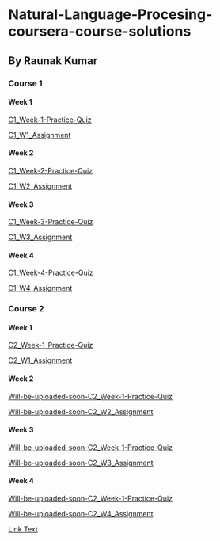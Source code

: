 # Natural-Language-Procesing-coursera-course-solutions
## By Raunak Kumar
### Course 1
#### Week 1
[C1_Week-1-Practice-Quiz](https://drive.google.com/file/d/1vPPfyZjQjtj-xPoSSYoANGexAtTMvxJV/view?usp=sharing)

[C1_W1_Assignment](https://nbviewer.org/github/raunakkumar2110/courseera-course-nlp/blob/main/INT344%20Natural%20Language%20Processing/Course-1/Week%201/C1_W1_Assignment.ipynb)

#### Week 2
[C1_Week-2-Practice-Quiz](https://drive.google.com/file/d/1FvO9SqZqDrOrqMdySt-mkiJWYRc0UVaB/view?usp=sharing)

[C1_W2_Assignment](https://nbviewer.org/github/raunakkumar2110/courseera-course-nlp/blob/main/INT344%20Natural%20Language%20Processing/Course-1/Week%202/C1_W2_Assignment.ipynb)

#### Week 3
[C1_Week-3-Practice-Quiz](https://drive.google.com/file/d/1ajynsHUekR3S1zJQN_MAlr3zucwVbUsR/view?usp=sharing)

[C1_W3_Assignment](https://nbviewer.org/github/raunakkumar2110/courseera-course-nlp/blob/main/INT344%20Natural%20Language%20Processing/Course-1/Week%203/C1_W3_Assignment.ipynb)

#### Week 4
[C1_Week-4-Practice-Quiz](https://drive.google.com/file/d/1FQb9ExeAGXLciO27ApOoc2kwUIp-aegv/view?usp=sharing)

[C1_W4_Assignment](https://nbviewer.org/github/raunakkumar2110/courseera-course-nlp/blob/main/INT344%20Natural%20Language%20Processing/Course-1/Week%204/C1_W4_Assignment.ipynb)

### Course 2
#### Week 1
[C2_Week-1-Practice-Quiz](https://drive.google.com/file/d/1II8t3FRBnQBK3_hvfEkyu6-85VdpbVo5/view?usp=sharing)

[C2_W1_Assignment](https://nbviewer.org/github/raunakkumar2110/courseera-course-nlp/blob/main/INT344%20Natural%20Language%20Processing/Course-2/Week%201/C2_W1_Assignment.ipynb)

#### Week 2
[Will-be-uploaded-soon-C2_Week-1-Practice-Quiz]()

[Will-be-uploaded-soon-C2_W2_Assignment]()

#### Week 3
[Will-be-uploaded-soon-C2_Week-1-Practice-Quiz]()

[Will-be-uploaded-soon-C2_W3_Assignment]()

#### Week 4
[Will-be-uploaded-soon-C2_Week-1-Practice-Quiz]()

[Will-be-uploaded-soon-C2_W4_Assignment]()

<a href="https://www.google.com" onclick="window.open(this.href, '_blank'); return false;">Link Text</a>

